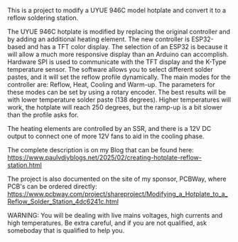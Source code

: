 This is a project to modify a UYUE 946C model hotplate and convert it to a reflow soldering station.

The UYUE 946C hotplate is modified by replacing the original controller and by adding an additional heating element.
The new controller is ESP32-based and has a TFT color display.
The selection of an ESP32 is because it will allow a much more responsive display than an Arduino can accomplish.
Hardware SPI is used to communicate with the TFT display and the K-Type temperature sensor.
The software allows you to select different solder pastes, and it will set the reflow profile dynamically.
The main modes for the controller are: Reflow, Heat, Cooling and Warm-up. The parameters for these modes can be set by using a rotary encoder.
The best results will be with lower temperature solder paste (138 degrees). Higher temperatures will work, the hotplate will reach 250 degrees, but the ramp-up is a bit slower than the profile asks for.

The heating elements are controlled by an SSR, and there is a 12V DC output to connect one of more 12V fans to aid in the cooling phase.

The complete description is on my Blog that can be found here: 
https://www.paulvdiyblogs.net/2025/02/creating-hotplate-reflow-station.html

The project is also documented on the site of my sponsor, PCBWay, where PCB's can be ordered directly:
https://www.pcbway.com/project/shareproject/Modifying_a_Hotplate_to_a_Reflow_Solder_Station_4dc6241c.html

WARNING:
You will be dealing with live mains voltages, high currents and high temperatures.
Be extra careful, and if you are not qualified, ask someboday that is qualified to help you.

